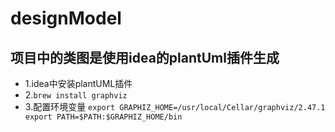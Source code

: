 # designModel
## 项目中的类图是使用idea的plantUml插件生成
   * 1.idea中安装plantUML插件
   * 2.`brew install graphviz`
   * 3.配置环境变量
    `export GRAPHIZ_HOME=/usr/local/Cellar/graphviz/2.47.1
     export PATH=$PATH:$GRAPHIZ_HOME/bin`
